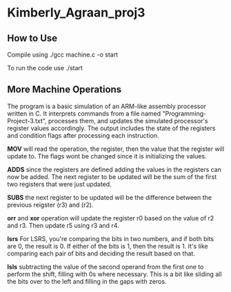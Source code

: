 # Kimberly_Agraan_proj3
## How to Use
Compile using ./gcc machine.c -o start

To run the code use ./start

## More Machine Operations
The program is a basic simulation of an ARM-like assembly processor written in C. It interprets commands from a file named "Programming-Project-3.txt", processes them, and updates the simulated processor's register values accordingly. The output includes the state of the registers and condition flags after processing each instruction.

**MOV** will read the operation, the register, then the value that the register will update to. The flags wont be changed since it is initializing the values.

**ADDS** since the registers are defined adding the values in the registers can now be added. The next register to be updated will be the sum of the first two registers that were just updated.

**SUBS** the next register to be updated will be the difference between the previous reigster (r3) and (r2).

**orr** and **xor** operation will update the register r0 based on the value of r2 and r3. Then update r5 using r3 and r4.

**lsrs** For LSRS, you're comparing the bits in two numbers, and if both bits are 0, the result is 0. If either of the bits is 1, then the result is 1. It's like comparing each pair of bits and deciding the result based on that.
 
**lsls** subtracting the value of the second operand from the first one to perform the shift, filling with 0s where necessary. This is a bit like sliding all the bits over to the left and filling in the gaps with zeros.
